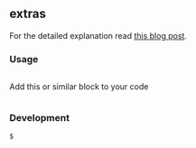 ## extras

For the detailed explanation read [this blog post]().

### Usage

```toml
```

Add this or similar block to your code

```python
```

### Development

```bash
$ 
```